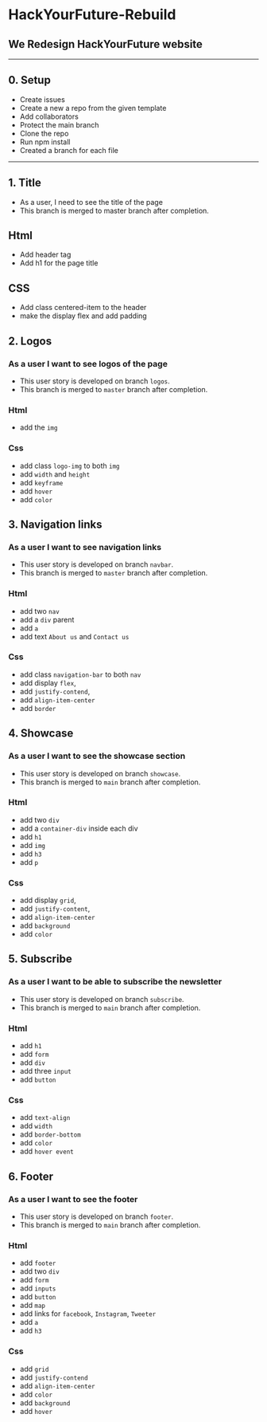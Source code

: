 # HackYourFuture-Rebuild

## We Redesign HackYourFuture website

---

## 0. Setup

- Create issues
- Create a new a repo from the given template
- Add collaborators
- Protect the main branch
- Clone the repo
- Run npm install
- Created a branch for each file

---

## 1. Title

- As a user, I need to see the title of the page
- This branch is merged to master branch after completion.

## Html

- Add header tag
- Add h1 for the page title

## CSS

- Add class centered-item to the header
- make the display flex and add padding

## 2. Logos

### As a user I want to see logos of the page

- This user story is developed on branch `logos`.
- This branch is merged to `master` branch after completion.

### Html

- add the `img`

### Css

- add class `logo-img` to both `img`
- add `width` and `height`
- add `keyframe`
- add `hover`
- add `color`

## 3. Navigation links

### As a user I want to see navigation links

- This user story is developed on branch `navbar`.
- This branch is merged to `master` branch after completion.

### Html

- add two `nav`
- add a `div` parent
- add `a`
- add text `About us` and `Contact us`

### Css

- add class `navigation-bar` to both `nav`
- add display `flex`,
- add `justify-contend`,
- add `align-item-center`
- add `border`

## 4. Showcase

### As a user I want to see the showcase section

- This user story is developed on branch `showcase`.
- This branch is merged to `main` branch after completion.

### Html

- add two `div`
- add a `container-div` inside each div
- add `h1`
- add `img`
- add `h3`
- add `p`

### Css

- add display `grid`,
- add `justify-content`,
- add `align-item-center`
- add `background`
- add `color`

## 5. Subscribe

### As a user I want to be able to subscribe the newsletter

- This user story is developed on branch `subscribe`.
- This branch is merged to `main` branch after completion.

### Html

- add `h1`
- add `form`
- add `div`
- add three `input`
- add `button`

### Css

- add `text-align`
- add `width`
- add `border-bottom`
- add `color`
- add `hover event`

## 6. Footer

### As a user I want to see the footer

- This user story is developed on branch `footer`.
- This branch is merged to `main` branch after completion.

### Html

- add `footer`
- add two `div`
- add `form`
- add `inputs`
- add `button`
- add `map`
- add links for `facebook`, `Instagram`, `Tweeter`
- add `a`
- add `h3`

### Css

- add `grid`
- add `justify-contend`
- add `align-item-center`
- add `color`
- add `background`
- add `hover`
